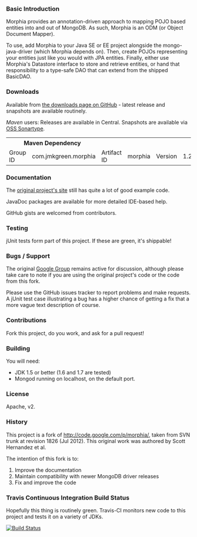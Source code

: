 ### Basic Introduction

Morphia provides an annotation-driven approach to mapping POJO based entities into and out of MongoDB. As such, Morphia is an ODM (or Object Document Mapper).

To use, add Morphia to your Java SE or EE project alongside the mongo-java-driver (which Morphia depends on). Then, create POJOs representing your entities just like you would with JPA entities. Finally, either use Morphia's Datastore interface to store and retrieve entities, or hand that responsibility to a type-safe DAO that can extend from the shipped BasicDAO.

### Downloads

Available from [the downloads page on GitHub](https://github.com/jmkgreen/morphia/downloads) - latest release and snapshots are available routinely.

*Maven* users: Releases are available in Central. Snapshots are available via [OSS Sonartype](https://oss.sonatype.org).

<table>
	<tr>
		<th colspan="2">Maven Dependency</td>
	</tr>
	<tr>
		<td>Group ID</td><td>com.jmkgreen.morphia</td>
		<td>Artifact ID</td><td>morphia</td>
		<td>Version</td><td>1.2.2</td>
	</tr>
</table>

### Documentation

The [original project's site](http://code.google.com/p/morphia/) still has quite a lot of good example code.

JavaDoc packages are available for more detailed IDE-based help.

GitHub gists are welcomed from contributors.

### Testing

jUnit tests form part of this project. If these are green, it's shippable!

### Bugs / Support

The original [Google Group](http://groups.google.com/group/morphia) remains active for discussion, although please take care to note if you are using the original project's code or the code from this fork.

Please use the GitHub issues tracker to report problems and make requests. A jUnit test case illustrating a bug has a higher chance of getting a fix that a more vague text description of course.

### Contributions

Fork this project, do you work, and ask for a pull request!

### Building

You will need:

* JDK 1.5 or better (1.6 and 1.7 are tested)
* Mongod running on localhost, on the default port.

### License

Apache, v2.

### History

This project is a fork of http://code.google.com/p/morphia/, taken from SVN trunk at revision 1826 (Jul 2012). This original work was authored by Scott Hernandez et al.

The intention of this fork is to:

1. Improve the documentation
2. Maintain compatibility with newer MongoDB driver releases
3. Fix and improve the code

### Travis Continuous Integration Build Status

Hopefully this thing is routinely green. Travis-CI monitors new code to this project and tests it on a variety of JDKs.

[![Build Status](https://secure.travis-ci.org/jmkgreen/morphia.png?branch=master)](https://travis-ci.org/jmkgreen/morphia)
